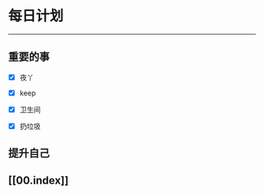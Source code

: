 
# 每日计划
---
## 重要的事

- [x]    夜丫
- [x]   keep
- [x]  卫生间
- [x] 扔垃圾



## 提升自己

  



## [[00.index]]










